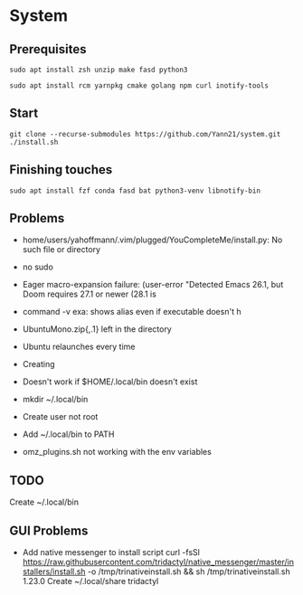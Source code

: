 # System

## Prerequisites
```{bash}
sudo apt install zsh unzip make fasd python3
```

`sudo apt install rcm yarnpkg cmake golang npm curl inotify-tools`

## Start
```
git clone --recurse-submodules https://github.com/Yann21/system.git
./install.sh
```

## Finishing touches
`sudo apt install fzf conda fasd bat python3-venv libnotify-bin`


## Problems
- home/users/yahoffmann/.vim/plugged/YouCompleteMe/install.py: No such file or directory
- no sudo
- Eager macro-expansion failure: (user-error "Detected Emacs 26.1, but Doom requires 27.1 or newer (28.1 is

- command -v exa: shows alias even if executable doesn't h
- UbuntuMono.zip{,.1} left in the directory
- Ubuntu relaunches every time
- Creating
- Doesn't work if $HOME/.local/bin doesn't exist
- mkdir ~/.local/bin
- Create user not root
- Add ~/.local/bin to PATH
- omz_plugins.sh not working with the env variables

## TODO
Create ~/.local/bin

## GUI Problems
- Add native messenger to install script
curl -fsSl https://raw.githubusercontent.com/tridactyl/native_messenger/master/installers/install.sh -o /tmp/trinativeinstall.sh && sh /tmp/trinativeinstall.sh 1.23.0
Create ~/.local/share tridactyl
